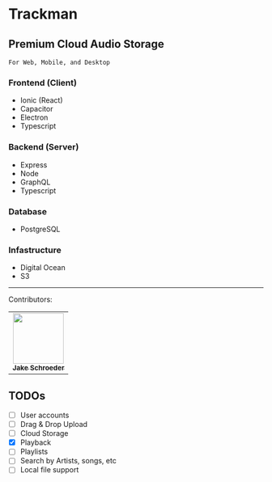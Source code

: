 # Trackman

## Premium Cloud Audio Storage

`For Web, Mobile, and Desktop`

### Frontend (Client)

- Ionic (React)
- Capacitor
- Electron
- Typescript

### Backend (Server)

- Express
- Node
- GraphQL
- Typescript

### Database

- PostgreSQL

### Infastructure

- Digital Ocean
- S3

---

Contributors:

<table>
  <tr>
    <td align="center">
    <a href="https://jakeschroeder.io">
    <img src="https://avatars.githubusercontent.com/u/18093452?v=4" width="100px;" alt=""/><br /><sub><b>Jake Schroeder</b></sub></a><br />
    </td>
  </tr>
</table>

## TODOs
- [ ] User accounts
- [ ] Drag & Drop Upload
- [ ] Cloud Storage
- [x] Playback
- [ ] Playlists
- [ ] Search by Artists, songs, etc
- [ ] Local file support
